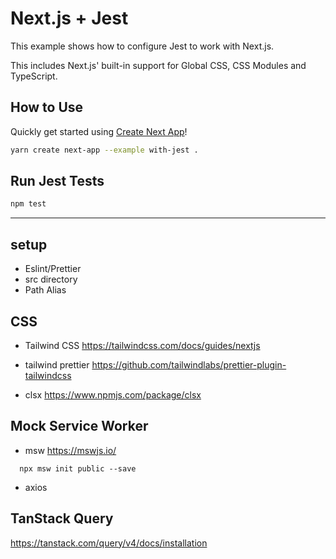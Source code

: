 # Next.js + Jest

This example shows how to configure Jest to work with Next.js.

This includes Next.js' built-in support for Global CSS, CSS Modules and TypeScript.

## How to Use

Quickly get started using [Create Next App](https://github.com/vercel/next.js/tree/canary/packages/create-next-app#readme)!

```bash
yarn create next-app --example with-jest .
```

## Run Jest Tests

```bash
npm test
```

---

## setup

- Eslint/Prettier
- src directory
- Path Alias

## CSS

- Tailwind CSS
  https://tailwindcss.com/docs/guides/nextjs

- tailwind prettier
  https://github.com/tailwindlabs/prettier-plugin-tailwindcss

- clsx
  https://www.npmjs.com/package/clsx

## Mock Service Worker

- msw
  https://mswjs.io/

```
  npx msw init public --save
```

- axios

## TanStack Query

https://tanstack.com/query/v4/docs/installation
